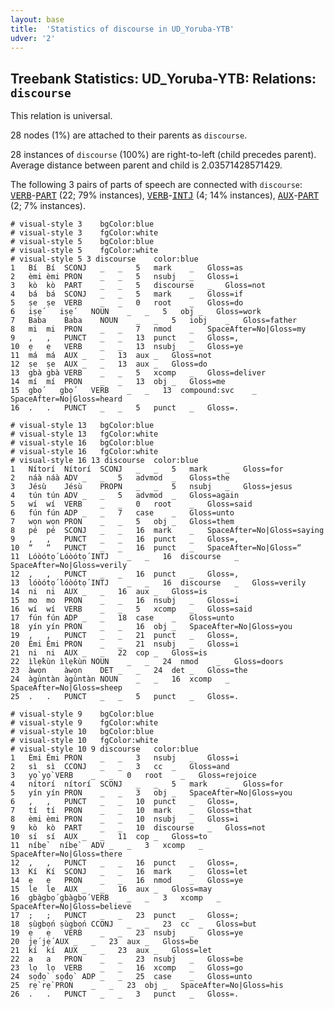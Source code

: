 ```yaml
---
layout: base
title:  'Statistics of discourse in UD_Yoruba-YTB'
udver: '2'
---
```


## Treebank Statistics: UD_Yoruba-YTB: Relations: `discourse`

This relation is universal.

28 nodes (1%) are attached to their parents as `discourse`.

28 instances of `discourse` (100%) are right-to-left (child precedes parent).
Average distance between parent and child is 2.03571428571429.

The following 3 pairs of parts of speech are connected with `discourse`: <tt><a href="yo_ytb-pos-VERB.html">VERB</a></tt>-<tt><a href="yo_ytb-pos-PART.html">PART</a></tt> (22; 79% instances), <tt><a href="yo_ytb-pos-VERB.html">VERB</a></tt>-<tt><a href="yo_ytb-pos-INTJ.html">INTJ</a></tt> (4; 14% instances), <tt><a href="yo_ytb-pos-AUX.html">AUX</a></tt>-<tt><a href="yo_ytb-pos-PART.html">PART</a></tt> (2; 7% instances).


~~~ conllu
# visual-style 3	bgColor:blue
# visual-style 3	fgColor:white
# visual-style 5	bgColor:blue
# visual-style 5	fgColor:white
# visual-style 5 3 discourse	color:blue
1	Bí	Bí	SCONJ	_	_	5	mark	_	Gloss=as
2	èmi	èmi	PRON	_	_	5	nsubj	_	Gloss=i
3	kò	kò	PART	_	_	5	discourse	_	Gloss=not
4	bá	bá	SCONJ	_	_	5	mark	_	Gloss=if
5	ṣe	ṣe	VERB	_	_	0	root	_	Gloss=do
6	iṣẹ́	iṣẹ́	NOUN	_	_	5	obj	_	Gloss=work
7	Baba	Baba	NOUN	_	_	5	iobj	_	Gloss=father
8	mi	mi	PRON	_	_	7	nmod	_	SpaceAfter=No|Gloss=my
9	,	,	PUNCT	_	_	13	punct	_	Gloss=,
10	ẹ	ẹ	VERB	_	_	13	nsubj	_	Gloss=ye
11	má	má	AUX	_	_	13	aux	_	Gloss=not
12	ṣe	ṣe	AUX	_	_	13	aux	_	Gloss=do
13	gbà	gbà	VERB	_	_	5	xcomp	_	Gloss=deliver
14	mí	mí	PRON	_	_	13	obj	_	Gloss=me
15	gbọ́	gbọ́	VERB	_	_	13	compound:svc	_	SpaceAfter=No|Gloss=heard
16	.	.	PUNCT	_	_	5	punct	_	Gloss=.

~~~


~~~ conllu
# visual-style 13	bgColor:blue
# visual-style 13	fgColor:white
# visual-style 16	bgColor:blue
# visual-style 16	fgColor:white
# visual-style 16 13 discourse	color:blue
1	Nítorí	Nítorí	SCONJ	_	_	5	mark	_	Gloss=for
2	náà	náà	ADV	_	_	5	advmod	_	Gloss=the
3	Jésù	Jésù	PROPN	_	_	5	nsubj	_	Gloss=jesus
4	tún	tún	ADV	_	_	5	advmod	_	Gloss=again
5	wí	wí	VERB	_	_	0	root	_	Gloss=said
6	fún	fún	ADP	_	_	7	case	_	Gloss=unto
7	wọn	wọn	PRON	_	_	5	obj	_	Gloss=them
8	pé	pé	SCONJ	_	_	16	mark	_	SpaceAfter=No|Gloss=saying
9	,	,	PUNCT	_	_	16	punct	_	Gloss=,
10	“	“	PUNCT	_	_	16	punct	_	SpaceAfter=No|Gloss=“
11	Lóòótọ́	Lóòótọ́	INTJ	_	_	16	discourse	_	SpaceAfter=No|Gloss=verily
12	,	,	PUNCT	_	_	16	punct	_	Gloss=,
13	lóòótọ́	lóòótọ́	INTJ	_	_	16	discourse	_	Gloss=verily
14	ni	ni	AUX	_	_	16	aux	_	Gloss=is
15	mo	mo	PRON	_	_	16	nsubj	_	Gloss=i
16	wí	wí	VERB	_	_	5	xcomp	_	Gloss=said
17	fún	fún	ADP	_	_	18	case	_	Gloss=unto
18	yín	yín	PRON	_	_	16	obj	_	SpaceAfter=No|Gloss=you
19	,	,	PUNCT	_	_	21	punct	_	Gloss=,
20	Èmi	Èmi	PRON	_	_	21	nsubj	_	Gloss=i
21	ni	ni	AUX	_	_	22	cop	_	Gloss=is
22	ìlẹ̀kùn	ìlẹ̀kùn	NOUN	_	_	24	nmod	_	Gloss=doors
23	àwọn	àwọn	DET	_	_	24	det	_	Gloss=the
24	àgùntàn	àgùntàn	NOUN	_	_	16	xcomp	_	SpaceAfter=No|Gloss=sheep
25	.	.	PUNCT	_	_	5	punct	_	Gloss=.

~~~


~~~ conllu
# visual-style 9	bgColor:blue
# visual-style 9	fgColor:white
# visual-style 10	bgColor:blue
# visual-style 10	fgColor:white
# visual-style 10 9 discourse	color:blue
1	Èmi	Èmi	PRON	_	_	3	nsubj	_	Gloss=i
2	sì	sì	CCONJ	_	_	3	cc	_	Gloss=and
3	yọ̀	yọ̀	VERB	_	_	0	root	_	Gloss=rejoice
4	nítorí	nítorí	SCONJ	_	_	5	mark	_	Gloss=for
5	yín	yín	PRON	_	_	3	obj	_	SpaceAfter=No|Gloss=you
6	,	,	PUNCT	_	_	10	punct	_	Gloss=,
7	tí	tí	PRON	_	_	10	mark	_	Gloss=that
8	èmi	èmi	PRON	_	_	10	nsubj	_	Gloss=i
9	kò	kò	PART	_	_	10	discourse	_	Gloss=not
10	sí	sí	AUX	_	_	11	cop	_	Gloss=to
11	níbẹ̀	níbẹ̀	ADV	_	_	3	xcomp	_	SpaceAfter=No|Gloss=there
12	,	,	PUNCT	_	_	16	punct	_	Gloss=,
13	Kí	Kí	SCONJ	_	_	16	mark	_	Gloss=let
14	ẹ	ẹ	PRON	_	_	16	nmod	_	Gloss=ye
15	le	le	AUX	_	_	16	aux	_	Gloss=may
16	gbàgbọ́	gbàgbọ́	VERB	_	_	3	xcomp	_	SpaceAfter=No|Gloss=believe
17	;	;	PUNCT	_	_	23	punct	_	Gloss=;
18	ṣùgbọ́n	ṣùgbọ́n	CCONJ	_	_	23	cc	_	Gloss=but
19	ẹ	ẹ	VERB	_	_	23	nsubj	_	Gloss=ye
20	jẹ́	jẹ́	AUX	_	_	23	aux	_	Gloss=be
21	kí	kí	AUX	_	_	23	aux	_	Gloss=let
22	a	a	PRON	_	_	23	nsubj	_	Gloss=be
23	lọ	lọ	VERB	_	_	16	xcomp	_	Gloss=go
24	sọ́dọ̀	sọ́dọ̀	ADP	_	_	25	case	_	Gloss=unto
25	rẹ̀	rẹ̀	PRON	_	_	23	obj	_	SpaceAfter=No|Gloss=his
26	.	.	PUNCT	_	_	3	punct	_	Gloss=.

~~~


